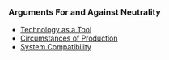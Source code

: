 ### Arguments For and Against Neutrality
+ [Technology as a Tool](Technology%20as%20a%20Tool.md)
+ [Circumstances of Production](Circumstances%20of%20Production.md)
+ [System Compatibility](System%20Compatibility.md)